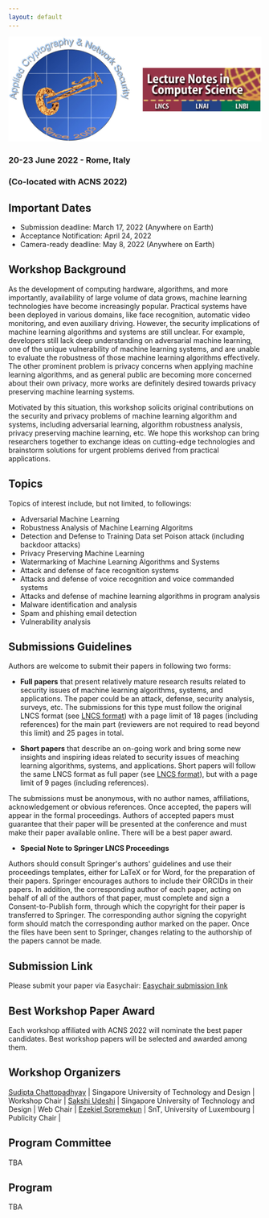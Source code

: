 ```yaml
---
layout: default
---
```


<!-- # Security in Machine Learning and its Applications (SiMLA 2020) -->

<!-- <img class="profile-picture" src="sherlock.jpg"> -->
<!-- ![](images/simla-logo.png =180x) -->
<img src="images/simla-logo.png"/>

### 20-23 June 2022 - Rome, Italy 

### (Co-located with ACNS 2022)


## Important Dates

- Submission deadline: March 17, 2022 (Anywhere on Earth)
- Acceptance Notification: April 24, 2022
- Camera-ready deadline: May 8, 2022 (Anywhere on Earth)

## Workshop Background

As the development of computing hardware, algorithms, and more importantly, availability of large volume of data grows, 
machine learning technologies have become increasingly popular. Practical systems have been deployed in various domains, 
like face recognition, automatic video monitoring, and even auxiliary driving. However, the security implications of 
machine learning algorithms and systems are still unclear. For example, developers still lack deep understanding on 
adversarial machine learning, one of the unique vulnerability of machine learning systems, and are unable to evaluate the 
robustness of those machine learning algorithms effectively. The other prominent problem is privacy concerns when applying 
machine learning algorithms, and as general public are becoming more concerned about their own privacy, more works are 
definitely desired towards privacy preserving machine learning systems.

Motivated by this situation, this workshop solicits original contributions on the security and privacy problems of machine 
learning algorithm and systems, including adversarial learning, algorithm robustness analysis, privacy preserving machine 
learning, etc. We hope this workshop can bring researchers together to exchange ideas on cutting-edge technologies and 
brainstorm solutions for urgent problems derived from practical applications.

## Topics

Topics of interest include, but not limited, to followings:

   - Adversarial Machine Learning
   - Robustness Analysis of Machine Learning Algoritms
   - Detection and Defense to Training Data set Poison attack (including backdoor attacks)
   - Privacy Preserving Machine Learning
   - Watermarking of Machine Learning Algorithms and Systems
   - Attack and defense of face recognition systems
   - Attacks and defense of voice recognition and voice commanded systems
   - Attacks and defense of machine learning algorithms in program analysis
   - Malware identification and analysis
   - Spam and phishing email detection
   - Vulnerability analysis
 

## Submissions Guidelines

Authors are welcome to submit their papers in following two forms:

   - **Full papers** that present relatively mature research results related to security issues of machine learning algorithms, systems, and applications. The paper could be an attack, defense, security analysis, surveys, etc. The submissions for this type must follow the original LNCS format (see [LNCS format](http://www.springeronline.com/lncs)) with a page limit of 18 pages (including references) for the main part (reviewers are not required to read beyond this limit) and 25 pages in total.

   - **Short papers** that describe an on-going work and bring some new insights and inspiring ideas related to security issues of meaching learning algorithms, systems, and applications. Short papers will follow the same LNCS format as full paper (see [LNCS format](http://www.springeronline.com/lncs)), but with a page limit of 9 pages (including references).

The submissions must be anonymous, with no author names, affiliations, acknowledgement or obvious references. Once accepted, the papers will appear in the formal proceedings. Authors of accepted papers must guarantee that their paper will be presented at the conference and must make their paper available online. There will be a best paper award.

   - **Special Note to Springer LNCS Proceedings**

Authors should consult Springer's authors' guidelines and use their proceedings templates, either for LaTeX or for Word, for the preparation of their papers. Springer encourages authors to include their ORCIDs in their papers. In addition, the corresponding author of each paper, acting on behalf of all of the authors of that paper, must complete and sign a Consent-to-Publish form, through which the copyright for their paper is transferred to Springer. The corresponding author signing the copyright form should match the corresponding author marked on the paper. Once the files have been sent to Springer, changes relating to the authorship of the papers cannot be made.

## Submission Link

Please submit your paper via Easychair: [Easychair submission link](https://easychair.org/conferences/?conf=simla2022)


## Best Workshop Paper Award

Each workshop affiliated with ACNS 2022 will nominate the best paper candidates. Best workshop papers will be selected and awarded among them.


<!-- https://easychair.org/conferences/?conf=simla2020 -->

## Workshop Organizers


[Sudipta Chattopadhyay](https://asset-group.github.io/) | Singapore University of Technology and Design  | Workshop Chair |
[Sakshi Udeshi](http://sakshiudeshi.github.io/) | Singapore University of Technology and Design  | Web Chair |
[Ezekiel Soremekun](https://scholar.google.com.sg/citations?user=r8T1-yoAAAAJ) | SnT, University of Luxembourg | Publicity Chair |

## Program Committee

TBA

## Program

TBA



